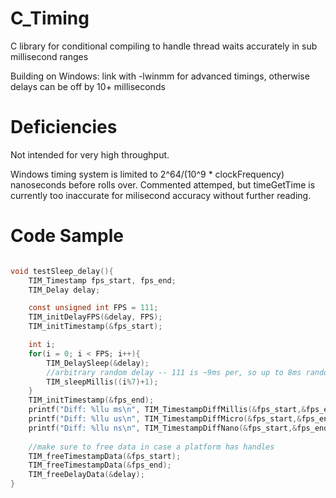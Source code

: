 # C_Timing
C library for conditional compiling to handle thread waits accurately in sub millisecond ranges

Building on Windows:
link with -lwinmm for advanced timings, otherwise delays can be off by 10+ milliseconds

Deficiencies
=
Not intended for very high throughput.

Windows timing system is limited to 2^64/(10^9 * clockFrequency) nanoseconds before rolls over.
Commented attemped, but timeGetTime is currently too inaccurate for milisecond accuracy without further reading.


Code Sample
=
```C

void testSleep_delay(){
    TIM_Timestamp fps_start, fps_end;
    TIM_Delay delay;

    const unsigned int FPS = 111;
    TIM_initDelayFPS(&delay, FPS);
    TIM_initTimestamp(&fps_start);

    int i;
    for(i = 0; i < FPS; i++){
        TIM_DelaySleep(&delay);
        //arbitrary random delay -- 111 is ~9ms per, so up to 8ms random delay
        TIM_sleepMillis((i%7)+1);
    }
    TIM_initTimestamp(&fps_end);
    printf("Diff: %llu ms\n", TIM_TimestampDiffMillis(&fps_start,&fps_end));
    printf("Diff: %llu us\n", TIM_TimestampDiffMicro(&fps_start,&fps_end));
    printf("Diff: %llu ns\n", TIM_TimestampDiffNano(&fps_start,&fps_end));
    
    //make sure to free data in case a platform has handles
    TIM_freeTimestampData(&fps_start);
    TIM_freeTimestampData(&fps_end);
    TIM_freeDelayData(&delay);
}
```
